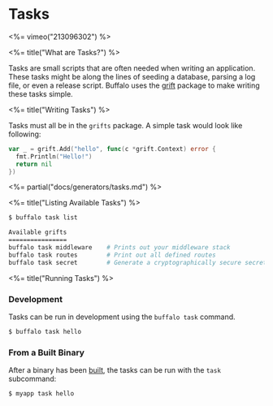 # Tasks


<%= vimeo("213096302") %>

<%= title("What are Tasks?") %>

Tasks are small scripts that are often needed when writing an application. These tasks might be along the lines of seeding a database, parsing a log file, or even a release script. Buffalo uses the [grift](https://github.com/markbates/grift) package to make writing these tasks simple.

<%= title("Writing Tasks") %>

Tasks must all be in the `grifts` package. A simple task would look like following:

```go
var _ = grift.Add("hello", func(c *grift.Context) error {
  fmt.Println("Hello!")
  return nil
})
```

<%= partial("docs/generators/tasks.md") %>

<%= title("Listing Available Tasks") %>

```bash
$ buffalo task list

Available grifts
================
buffalo task middleware    # Prints out your middleware stack
buffalo task routes        # Print out all defined routes
buffalo task secret        # Generate a cryptographically secure secret key
```

<%= title("Running Tasks") %>

### Development

Tasks can be run in development using the `buffalo task` command.

```bash
$ buffalo task hello
```

### From a Built Binary

After a binary has been [built](/docs/building), the tasks can be run with the `task` subcommand:

```bash
$ myapp task hello
```
